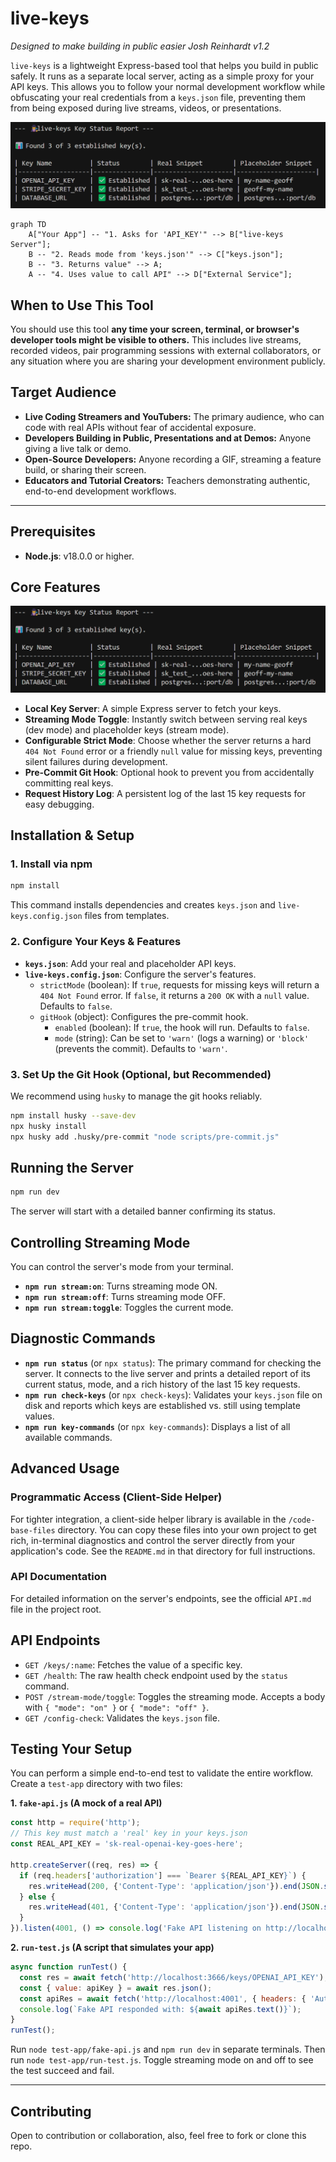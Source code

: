 # live-keys

*Designed to make building in public easier*
*Josh Reinhardt*
*v1.2*

`live-keys` is a lightweight Express-based tool that helps you build in public safely. It runs as a separate local server, acting as a simple proxy for your API keys. This allows you to follow your normal development workflow while obfuscating your real credentials from a `keys.json` file, preventing them from being exposed during live streams, videos, or presentations.

![check-keys-screenshot.png](assets/check-keys-screenshot.png)

```mermaid
graph TD
    A["Your App"] -- "1. Asks for 'API_KEY'" --> B["live-keys Server"];
    B -- "2. Reads mode from 'keys.json'" --> C["keys.json"];
    B -- "3. Returns value" --> A;
    A -- "4. Uses value to call API" --> D["External Service"];
```

## When to Use This Tool
You should use this tool **any time your screen, terminal, or browser's developer tools might be visible to others.** This includes live streams, recorded videos, pair programming sessions with external collaborators, or any situation where you are sharing your development environment publicly.

## Target Audience
*   **Live Coding Streamers and YouTubers:** The primary audience, who can code with real APIs without fear of accidental exposure.
*   **Developers Building in Public, Presentations and at Demos:** Anyone giving a live talk or demo.
*   **Open-Source Developers:** Anyone recording a GIF, streaming a feature build, or sharing their screen.
*   **Educators and Tutorial Creators:** Teachers demonstrating authentic, end-to-end development workflows.

---

## Prerequisites
- **Node.js**: v18.0.0 or higher.

## Core Features

![check-keys-screenshot.png](assets/check-keys-screenshot.png)

-   **Local Key Server**: A simple Express server to fetch your keys.
-   **Streaming Mode Toggle**: Instantly switch between serving real keys (dev mode) and placeholder keys (stream mode).
-   **Configurable Strict Mode**: Choose whether the server returns a hard `404 Not Found` error or a friendly `null` value for missing keys, preventing silent failures during development.
-   **Pre-Commit Git Hook**: Optional hook to prevent you from accidentally committing real keys.
-   **Request History Log**: A persistent log of the last 15 key requests for easy debugging.

## Installation & Setup

### 1. Install via npm
```bash
npm install
```
This command installs dependencies and creates `keys.json` and `live-keys.config.json` files from templates.

### 2. Configure Your Keys & Features
-   **`keys.json`**: Add your real and placeholder API keys.
-   **`live-keys.config.json`**: Configure the server's features.
    -   `strictMode` (boolean): If `true`, requests for missing keys will return a `404 Not Found` error. If `false`, it returns a `200 OK` with a `null` value. Defaults to `false`.
    -   `gitHook` (object): Configures the pre-commit hook.
        -   `enabled` (boolean): If `true`, the hook will run. Defaults to `false`.
        -   `mode` (string): Can be set to `'warn'` (logs a warning) or `'block'` (prevents the commit). Defaults to `'warn'`.

### 3. Set Up the Git Hook (Optional, but Recommended)
We recommend using `husky` to manage the git hooks reliably.
```bash
npm install husky --save-dev
npx husky install
npx husky add .husky/pre-commit "node scripts/pre-commit.js"
```

## Running the Server
```bash
npm run dev
```
The server will start with a detailed banner confirming its status.

## Controlling Streaming Mode

You can control the server's mode from your terminal.

-   **`npm run stream:on`**: Turns streaming mode ON.
-   **`npm run stream:off`**: Turns streaming mode OFF.
-   **`npm run stream:toggle`**: Toggles the current mode.

## Diagnostic Commands
-   **`npm run status`** (or `npx status`): The primary command for checking the server. It connects to the live server and prints a detailed report of its current status, mode, and a rich history of the last 15 key requests.
-   **`npm run check-keys`** (or `npx check-keys`): Validates your `keys.json` file on disk and reports which keys are established vs. still using template values.
-   **`npm run key-commands`** (or `npx key-commands`): Displays a list of all available commands.

## Advanced Usage

### Programmatic Access (Client-Side Helper)
For tighter integration, a client-side helper library is available in the `/code-base-files` directory. You can copy these files into your own project to get rich, in-terminal diagnostics and control the server directly from your application's code. See the `README.md` in that directory for full instructions.

### API Documentation
For detailed information on the server's endpoints, see the official `API.md` file in the project root.

## API Endpoints
-   `GET /keys/:name`: Fetches the value of a specific key.
-   `GET /health`: The raw health check endpoint used by the `status` command.
-   `POST /stream-mode/toggle`: Toggles the streaming mode. Accepts a body with `{ "mode": "on" }` or `{ "mode": "off" }`.
-   `GET /config-check`: Validates the `keys.json` file.

## Testing Your Setup

You can perform a simple end-to-end test to validate the entire workflow. Create a `test-app` directory with two files:

**1. `fake-api.js` (A mock of a real API)**
```javascript
const http = require('http');
// This key must match a 'real' key in your keys.json
const REAL_API_KEY = 'sk-real-openai-key-goes-here'; 

http.createServer((req, res) => {
  if (req.headers['authorization'] === `Bearer ${REAL_API_KEY}`) {
    res.writeHead(200, {'Content-Type': 'application/json'}).end(JSON.stringify({ message: '✅ Success!' }));
  } else {
    res.writeHead(401, {'Content-Type': 'application/json'}).end(JSON.stringify({ message: '❌ Unauthorized' }));
  }
}).listen(4001, () => console.log('Fake API listening on http://localhost:4001'));
```

**2. `run-test.js` (A script that simulates your app)**
```javascript
async function runTest() {
  const res = await fetch('http://localhost:3666/keys/OPENAI_API_KEY');
  const { value: apiKey } = await res.json();
  const apiRes = await fetch('http://localhost:4001', { headers: { 'Authorization': `Bearer ${apiKey}` } });
  console.log(`Fake API responded with: ${await apiRes.text()}`);
}
runTest();
```
Run `node test-app/fake-api.js` and `npm run dev` in separate terminals. Then run `node test-app/run-test.js`. Toggle streaming mode on and off to see the test succeed and fail.

---
## Contributing
Open to contribution or collaboration, also, feel free to fork or clone this repo.
